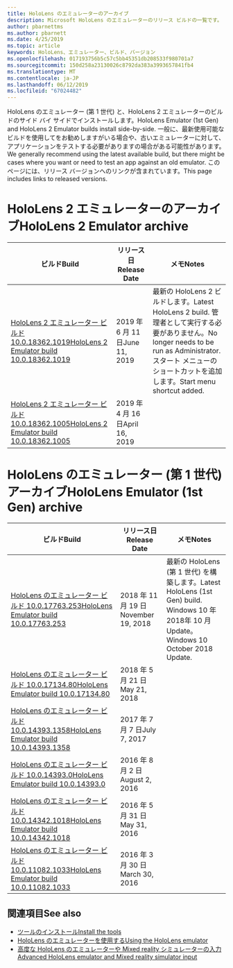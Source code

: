 ```yaml
---
title: HoloLens のエミュレーターのアーカイブ
description: Microsoft HoloLens のエミュレーターのリリース ビルドの一覧です。
author: pbarnettms
ms.author: pbarnett
ms.date: 4/25/2019
ms.topic: article
keywords: HoloLens、エミュレーター、ビルド、バージョン
ms.openlocfilehash: 017193756b5c57c5bb45351db208533f980701a7
ms.sourcegitcommit: 150d258a23130026c8792da383a3993657841fb4
ms.translationtype: MT
ms.contentlocale: ja-JP
ms.lasthandoff: 06/12/2019
ms.locfileid: "67024482"
---
```

<span data-ttu-id="45a1a-104">HoloLens のエミュレーター (第 1 世代) と、HoloLens 2 エミュレーターのビルドのサイド バイ サイドでインストールします。</span><span class="sxs-lookup"><span data-stu-id="45a1a-104">HoloLens Emulator (1st Gen) and HoloLens 2 Emulator builds install side-by-side.</span></span> <span data-ttu-id="45a1a-105">一般に、最新使用可能なビルドを使用してをお勧めしますがいる場合や、古いエミュレーターに対して、アプリケーションをテストする必要がありますの場合がある可能性があります。</span><span class="sxs-lookup"><span data-stu-id="45a1a-105">We generally recommend using the latest available build, but there might be cases where you want or need to test an app against an old emulator.</span></span> <span data-ttu-id="45a1a-106">このページには、リリース バージョンへのリンクが含まれています。</span><span class="sxs-lookup"><span data-stu-id="45a1a-106">This page includes links to released versions.</span></span>


# <a name="hololens-2-emulator-archive"></a><span data-ttu-id="45a1a-107">HoloLens 2 エミュレーターのアーカイブ</span><span class="sxs-lookup"><span data-stu-id="45a1a-107">HoloLens 2 Emulator archive</span></span>


|  <span data-ttu-id="45a1a-108">ビルド</span><span class="sxs-lookup"><span data-stu-id="45a1a-108">Build</span></span> |  <span data-ttu-id="45a1a-109">リリース日</span><span class="sxs-lookup"><span data-stu-id="45a1a-109">Release Date</span></span> |  <span data-ttu-id="45a1a-110">メモ</span><span class="sxs-lookup"><span data-stu-id="45a1a-110">Notes</span></span> | 
|----------|----------|----------|
|  [<span data-ttu-id="45a1a-111">HoloLens 2 エミュレーター ビルド 10.0.18362.1019</span><span class="sxs-lookup"><span data-stu-id="45a1a-111">HoloLens 2 Emulator build 10.0.18362.1019</span></span>](https://go.microsoft.com/fwlink/?linkid=2095316) | <span data-ttu-id="45a1a-112">2019 年 6 月 11日</span><span class="sxs-lookup"><span data-stu-id="45a1a-112">June 11, 2019</span></span> | <span data-ttu-id="45a1a-113">最新の HoloLens 2 ビルドします。</span><span class="sxs-lookup"><span data-stu-id="45a1a-113">Latest HoloLens 2 build.</span></span>  <span data-ttu-id="45a1a-114">管理者として実行する必要がありません。</span><span class="sxs-lookup"><span data-stu-id="45a1a-114">No longer needs to be run as Administrator.</span></span>  <span data-ttu-id="45a1a-115">スタート メニューのショートカットを追加します。</span><span class="sxs-lookup"><span data-stu-id="45a1a-115">Start menu shortcut added.</span></span> |
|  [<span data-ttu-id="45a1a-116">HoloLens 2 エミュレーター ビルド 10.0.18362.1005</span><span class="sxs-lookup"><span data-stu-id="45a1a-116">HoloLens 2 Emulator build 10.0.18362.1005</span></span>](https://go.microsoft.com/fwlink/?linkid=2087187) | <span data-ttu-id="45a1a-117">2019 年 4 月 16日</span><span class="sxs-lookup"><span data-stu-id="45a1a-117">April 16, 2019</span></span> |  |


# <a name="hololens-emulator-1st-gen-archive"></a><span data-ttu-id="45a1a-118">HoloLens のエミュレーター (第 1 世代) アーカイブ</span><span class="sxs-lookup"><span data-stu-id="45a1a-118">HoloLens Emulator (1st Gen) archive</span></span>


|  <span data-ttu-id="45a1a-119">ビルド</span><span class="sxs-lookup"><span data-stu-id="45a1a-119">Build</span></span> |  <span data-ttu-id="45a1a-120">リリース日</span><span class="sxs-lookup"><span data-stu-id="45a1a-120">Release Date</span></span> |  <span data-ttu-id="45a1a-121">メモ</span><span class="sxs-lookup"><span data-stu-id="45a1a-121">Notes</span></span> | 
|----------|----------|----------|
|  [<span data-ttu-id="45a1a-122">HoloLens のエミュレーター ビルド 10.0.17763.253</span><span class="sxs-lookup"><span data-stu-id="45a1a-122">HoloLens Emulator build 10.0.17763.253</span></span>](https://go.microsoft.com/fwlink/?linkid=2065980) | <span data-ttu-id="45a1a-123">2018 年 11 月 19 日</span><span class="sxs-lookup"><span data-stu-id="45a1a-123">November 19, 2018</span></span> | <span data-ttu-id="45a1a-124">最新の HoloLens (第 1 世代) を構築します。</span><span class="sxs-lookup"><span data-stu-id="45a1a-124">Latest HoloLens (1st Gen) build.</span></span> <span data-ttu-id="45a1a-125">Windows 10 年 2018年 10 月 Update。</span><span class="sxs-lookup"><span data-stu-id="45a1a-125">Windows 10 October 2018 Update.</span></span> |
|  [<span data-ttu-id="45a1a-126">HoloLens のエミュレーター ビルド 10.0.17134.80</span><span class="sxs-lookup"><span data-stu-id="45a1a-126">HoloLens Emulator build 10.0.17134.80</span></span>](https://go.microsoft.com/fwlink/?linkid=874531) | <span data-ttu-id="45a1a-127">2018 年 5 月 21 日</span><span class="sxs-lookup"><span data-stu-id="45a1a-127">May 21, 2018</span></span> | 
|  [<span data-ttu-id="45a1a-128">HoloLens のエミュレーター ビルド 10.0.14393.1358</span><span class="sxs-lookup"><span data-stu-id="45a1a-128">HoloLens Emulator build 10.0.14393.1358</span></span>](https://go.microsoft.com/fwlink/?linkid=852626) |  <span data-ttu-id="45a1a-129">2017 年 7 月 7 日</span><span class="sxs-lookup"><span data-stu-id="45a1a-129">July 7, 2017</span></span> |
|  [<span data-ttu-id="45a1a-130">HoloLens のエミュレーター ビルド 10.0.14393.0</span><span class="sxs-lookup"><span data-stu-id="45a1a-130">HoloLens Emulator build 10.0.14393.0</span></span>](http://go.microsoft.com/fwlink/?LinkID=823018) |  <span data-ttu-id="45a1a-131">2016 年 8 月 2 日</span><span class="sxs-lookup"><span data-stu-id="45a1a-131">August 2, 2016</span></span> |
|  [<span data-ttu-id="45a1a-132">HoloLens のエミュレーター ビルド 10.0.14342.1018</span><span class="sxs-lookup"><span data-stu-id="45a1a-132">HoloLens Emulator build 10.0.14342.1018</span></span>](http://go.microsoft.com/fwlink/?LinkID=823018) |  <span data-ttu-id="45a1a-133">2016 年 5 月 31 日</span><span class="sxs-lookup"><span data-stu-id="45a1a-133">May 31, 2016</span></span> |
|  [<span data-ttu-id="45a1a-134">HoloLens のエミュレーター ビルド 10.0.11082.1033</span><span class="sxs-lookup"><span data-stu-id="45a1a-134">HoloLens Emulator build 10.0.11082.1033</span></span>](http://go.microsoft.com/fwlink/?LinkID=724053) |  <span data-ttu-id="45a1a-135">2016 年 3 月 30 日</span><span class="sxs-lookup"><span data-stu-id="45a1a-135">March 30, 2016</span></span> |

## <a name="see-also"></a><span data-ttu-id="45a1a-136">関連項目</span><span class="sxs-lookup"><span data-stu-id="45a1a-136">See also</span></span>
* [<span data-ttu-id="45a1a-137">ツールのインストール</span><span class="sxs-lookup"><span data-stu-id="45a1a-137">Install the tools</span></span>](install-the-tools.md)
* [<span data-ttu-id="45a1a-138">HoloLens のエミュレーターを使用する</span><span class="sxs-lookup"><span data-stu-id="45a1a-138">Using the HoloLens emulator</span></span>](using-the-hololens-emulator.md)
* [<span data-ttu-id="45a1a-139">高度な HoloLens のエミュレーターや Mixed reality シミュレーターの入力</span><span class="sxs-lookup"><span data-stu-id="45a1a-139">Advanced HoloLens emulator and Mixed reality simulator input</span></span>](advanced-hololens-emulator-and-mixed-reality-simulator-input.md)
